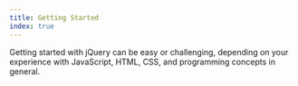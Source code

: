 ```yaml
--- 
title: Getting Started
index: true
---
```


Getting started with jQuery can be easy or challenging, depending on 
your experience with JavaScript, HTML, CSS, and programming concepts in general.
